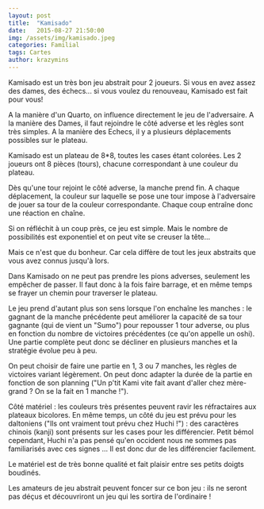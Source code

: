 ```yaml
---
layout: post
title:  "Kamisado"
date:   2015-08-27 21:50:00
img: /assets/img/kamisado.jpeg
categories: Familial
tags: Cartes
author: krazymins
---
```

Kamisado est un très bon jeu abstrait pour 2 joueurs. Si vous en avez assez des dames, des échecs... si vous voulez du renouveau, Kamisado est fait pour vous!

A la manière d'un Quarto, on influence directement le jeu de l'adversaire. A la manière des Dames, il faut rejoindre le côté adverse et les règles sont très simples. A la manière des Echecs, il y a plusieurs déplacements possibles sur le plateau.

Kamisado est un plateau de 8*8, toutes les cases étant colorées. Les 2 joueurs ont 8 pièces (tours), chacune correspondant à une couleur du plateau.

Dès qu'une tour rejoint le côté adverse, la manche prend fin. A chaque déplacement, la couleur sur laquelle se pose une tour impose à l'adversaire de jouer sa tour de la couleur correspondante. Chaque coup entraîne donc une réaction en chaîne.

Si on réfléchit à un coup près, ce jeu est simple. Mais le nombre de possibilités est exponentiel et on peut vite se creuser la tête...

Mais ce n'est que du bonheur. Car cela diffère de tout les jeux abstraits que vous avez connus jusqu'à lors.

Dans Kamisado on ne peut pas prendre les pions adverses, seulement les empêcher de passer. Il faut donc à la fois faire barrage, et en même temps se frayer un chemin pour traverser le plateau.

Le jeu prend d'autant plus son sens lorsque l'on enchaîne les manches : le gagnant de la manche précédente peut améliorer la capacité de sa tour gagnante (qui de vient un "Sumo") pour repousser 1 tour adverse, ou plus en fonction du nombre de victoires précédentes (ce qu'on appelle un oshi). Une partie complète peut donc se décliner en plusieurs manches et la stratégie évolue peu à peu.

On peut choisir de faire une partie en 1, 3 ou 7 manches, les règles de victoires variant légèrement. On peut donc adapter la durée de la partie en fonction de son planning ("Un p'tit Kami vite fait avant d'aller chez mère-grand ? On se la fait en 1 manche !").  

Côté matériel : les couleurs très présentes peuvent ravir les réfractaires aux plateaux bicolores. En même temps, un côté du jeu est prévu pour les daltoniens ("Ils ont vraiment tout prévu chez Huchi !") : des caractères chinois (kanji) sont présents sur les cases pour les différencier. Petit bémol cependant, Huchi n'a pas pensé qu'en occident nous ne sommes pas familiarisés avec ces signes ... Il est donc dur de les différencier facilement.

Le matériel est de très bonne qualité et fait plaisir entre ses petits doigts boudinés.

Les amateurs de jeu abstrait peuvent foncer sur ce bon jeu : ils ne seront pas déçus et découvriront un jeu qui les sortira de l'ordinaire !

 

